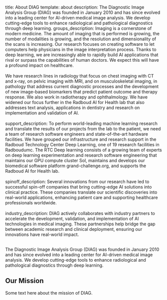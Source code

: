 title: About DIAG
template: about
description: The Diagnostic Image Analysis Group (DIAG) was founded in January 2010 and has since evolved into a leading center for AI-driven medical image analysis. We develop cutting-edge tools to enhance radiological and pathological diagnostics through deep learning.
groups_description: Imaging is a cornerstone of modern medicine. The amount of imaging that is performed is growing, the number of modalities is growing, and the resolution and dimensionality of the scans is increasing. Our research focuses on creating software to let computers help physicians in the image interpretation process. Thanks to deep learning, we are increasingly able to rapidly build AI applications that rival or surpass the capabilities of human doctors. We expect this will have a profound impact on healthcare.<br><br>We have research lines in radiology that focus on chest imaging with CT and x-ray, on pelvic imaging with MRI, and on musculoskeletal imaging, in pathology that address current diagnostic processes and the development of new image-based biomarkers that predict patient outcome and therapy response. We also work in radiotherapy and ophthalmology. We have widened our focus further in the Radboud AI for Health lab that also addresses text analysis, applications in dentistry and research on implementation and validation of AI.<br><br>
support_description: To perform world-leading machine learning research and translate the results of our projects from the lab to the patient, we need a team of research software engineers and state-of-the-art hardware facilities. We have grouped our infrastructure and research support in the Radboud Technology Center Deep Learning, one of 19 research facilities in Radboudumc. The RTC Deep learning consists of a growing team of experts on deep learning experimentation and research software engineering that maintains our GPU compute cluster Sol, maintains and develops our biomedical software platform grand-challenge.org, and supports the Radboud AI for Health lab.<br><br>
spinoff_description: Several innovations from our research have led to successful spin-off companies that bring cutting-edge AI solutions into clinical practice. These companies translate our scientific discoveries into real-world applications, enhancing patient care and supporting healthcare professionals worldwide.<br><br>
industry_description: DIAG actively collaborates with industry partners to accelerate the development, validation, and implementation of AI technologies in medical imaging. These partnerships help bridge the gap between academic research and clinical deployment, ensuring our innovations have real-world impact.<br><br>

The Diagnostic Image Analysis Group (DIAG) was founded in January 2010 and has since evolved into a leading center for AI-driven medical image analysis. We develop cutting-edge tools to enhance radiological and pathological diagnostics through deep learning.

## Our Mission
Some text here about the mission of DIAG.